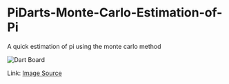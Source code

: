# PiDarts-Monte-Carlo-Estimation-of-Pi
A quick estimation of pi using the monte carlo method

![Dart Board](http://www.mathcs.emory.edu/~cheung/Courses/170/Syllabus/07/FIGS/circle.gif)

Link: [Image Source](http://www.mathcs.emory.edu/~cheung/Courses/170/Syllabus/07/compute-pi.html)
